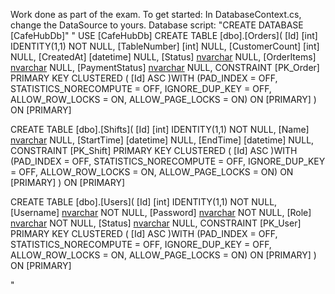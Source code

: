 Work done as part of the exam.
To get started: In DatabaseContext.cs, change the DataSource to yours.
Database script:
"CREATE DATABASE [CafeHubDb]"
"
USE [CafeHubDb]
CREATE TABLE [dbo].[Orders](
	[Id] [int] IDENTITY(1,1) NOT NULL,
	[TableNumber] [int] NULL,
	[CustomerCount] [int] NULL,
	[CreatedAt] [datetime] NULL,
	[Status] [nvarchar](50) NULL,
	[OrderItems] [nvarchar](50) NULL,
	[PaymentStatus] [nvarchar](50) NULL,
 CONSTRAINT [PK_Order] PRIMARY KEY CLUSTERED 
(
	[Id] ASC
)WITH (PAD_INDEX = OFF, STATISTICS_NORECOMPUTE = OFF, IGNORE_DUP_KEY = OFF, ALLOW_ROW_LOCKS = ON, ALLOW_PAGE_LOCKS = ON) ON [PRIMARY]
) ON [PRIMARY]

CREATE TABLE [dbo].[Shifts](
	[Id] [int] IDENTITY(1,1) NOT NULL,
	[Name] [nvarchar](50) NULL,
	[StartTime] [datetime] NULL,
	[EndTime] [datetime] NULL,
 CONSTRAINT [PK_Shift] PRIMARY KEY CLUSTERED 
(
	[Id] ASC
)WITH (PAD_INDEX = OFF, STATISTICS_NORECOMPUTE = OFF, IGNORE_DUP_KEY = OFF, ALLOW_ROW_LOCKS = ON, ALLOW_PAGE_LOCKS = ON) ON [PRIMARY]
) ON [PRIMARY]

CREATE TABLE [dbo].[Users](
	[Id] [int] IDENTITY(1,1) NOT NULL,
	[Username] [nvarchar](50) NOT NULL,
	[Password] [nvarchar](50) NOT NULL,
	[Role] [nvarchar](50) NOT NULL,
	[Status] [nvarchar](50) NULL,
 CONSTRAINT [PK_User] PRIMARY KEY CLUSTERED 
(
	[Id] ASC
)WITH (PAD_INDEX = OFF, STATISTICS_NORECOMPUTE = OFF, IGNORE_DUP_KEY = OFF, ALLOW_ROW_LOCKS = ON, ALLOW_PAGE_LOCKS = ON) ON [PRIMARY]
) ON [PRIMARY]

"




